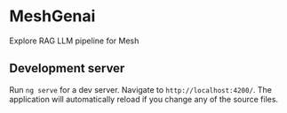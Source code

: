 # MeshGenai

Explore RAG LLM pipeline for Mesh

## Development server

Run `ng serve` for a dev server. Navigate to `http://localhost:4200/`. The application will automatically reload if you change any of the source files.

